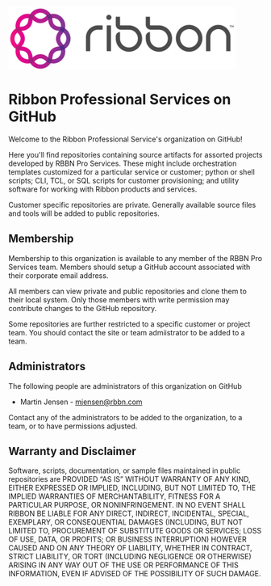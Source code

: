 <img src="profile/rib_logo_hor_1_color_101.svg" width=450>

# Ribbon Professional Services on GitHub

Welcome to the Ribbon Professional Service's organization on GitHub!

Here you'll find repositories containing source artifacts for assorted projects developed by RBBN Pro Services. These might include orchestration templates 
customized for a particular service or customer; python or shell scripts; CLI, TCL, or SQL scripts for customer provisioning; and utility software for 
working with Ribbon products and services.

Customer specific repositories are private. Generally available source files and tools will be added to public repositories.

## Membership

Membership to this organization is available to any member of the RBBN Pro Services team. Members should setup a GitHub account associated with their corporate
email address.

All members can view private and public repositories and clone them to their local system. Only those members with write permission may contribute changes
to the GitHub repository.

Some repositories are further restricted to a specific customer or project team. You should contact the site or team admiistrator to be added to a team.

## Administrators

The following people are administrators of this organization on GitHub

* Martin Jensen - mjensen@rbbn.com

Contact any of the administrators to be added to the organization, to a team, or to have permissions adjusted.

## Warranty and Disclaimer

Software, scripts, documentation, or sample files maintained in public repositories are PROVIDED “AS IS” WITHOUT WARRANTY OF ANY KIND, EITHER EXPRESSED OR IMPLIED,
INCLUDING, BUT NOT LIMITED TO, THE IMPLIED WARRANTIES OF MERCHANTABILITY, FITNESS FOR A PARTICULAR PURPOSE, OR NONINFRINGEMENT.  IN NO EVENT SHALL RIBBON BE LIABLE 
FOR ANY DIRECT, INDIRECT, INCIDENTAL, SPECIAL, EXEMPLARY, OR CONSEQUENTIAL DAMAGES (INCLUDING, BUT NOT LIMITED TO, PROCUREMENT OF SUBSTITUTE GOODS OR SERVICES; LOSS 
OF USE, DATA, OR PROFITS; OR BUSINESS INTERRUPTION) HOWEVER CAUSED AND ON ANY THEORY OF LIABILITY, WHETHER IN CONTRACT, STRICT LIABILITY, OR TORT (INCLUDING 
NEGLIGENCE OR OTHERWISE) ARISING IN ANY WAY OUT OF THE USE OR PERFORMANCE OF THIS INFORMATION, EVEN IF ADVISED OF THE POSSIBILITY OF SUCH DAMAGE.
